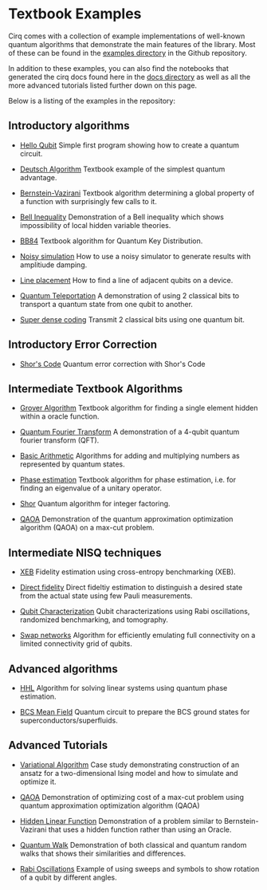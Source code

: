 
# Textbook Examples

Cirq comes with a collection of example implementations of well-known quantum
algorithms that demonstrate the main features of the library.
Most of these can be found in the
[examples directory](https://github.com/quantumlib/Cirq/tree/master/examples)
in the Github repository.

In addition to these examples, you can also find the notebooks that generated
the cirq docs found here in the
[docs directory](https://github.com/quantumlib/Cirq/tree/master/docs) as well
as all the more advanced tutorials listed further down on this page.

Below is a listing of the examples in the repository:

## Introductory algorithms

*    [Hello Qubit](https://github.com/quantumlib/Cirq/blob/master/examples/hello_qubit.py)
Simple first program showing how to create a quantum circuit.

*    [Deutsch Algorithm](https://github.com/quantumlib/Cirq/blob/master/examples/deutsch.py)
Textbook example of the simplest quantum advantage.

*    [Bernstein-Vazirani](https://github.com/quantumlib/Cirq/blob/master/examples/bernstein_vazirani.py)
Textbook algorithm determining a global property of a function with surprisingly few calls to it.

*    [Bell Inequality](https://github.com/quantumlib/Cirq/blob/master/examples/bell_inequality.py)
Demonstration of a Bell inequality which shows impossibility of local hidden variable theories.

*    [BB84](https://github.com/quantumlib/Cirq/blob/master/examples/bb84.py)
Textbook algorithm for Quantum Key Distribution.

*    [Noisy simulation](https://github.com/quantumlib/Cirq/blob/master/examples/noisy_simulation_example.py)
How to use a noisy simulator to generate results with amplitiude damping.

*    [Line placement](https://github.com/quantumlib/Cirq/blob/master/examples/place_on_bristlecone.py)
How to find a line of adjacent qubits on a device.

*    [Quantum Teleportation](https://github.com/quantumlib/Cirq/blob/master/examples/quantum_teleportation.py)
A demonstration of using 2 classical bits to transport a quantum state from one
qubit to another.

*    [Super dense coding](https://github.com/quantumlib/Cirq/blob/master/examples/superdense_coding.py)
Transmit 2 classical bits using one quantum bit.

## Introductory Error Correction

*   [Shor's Code](https://github.com/quantumlib/Cirq/blob/master/examples/shors_code.py)
Quantum error correction with Shor's Code 

## Intermediate Textbook Algorithms

*    [Grover Algorithm](https://github.com/quantumlib/Cirq/blob/master/examples/grover.py)
Textbook algorithm for finding a single element hidden within a oracle function.

*    [Quantum Fourier Transform](https://github.com/quantumlib/Cirq/blob/master/examples/quantum_fourier_transform.py)
A demonstration of a 4-qubit quantum fourier transform (QFT).

*    [Basic Arithmetic](https://github.com/quantumlib/Cirq/blob/master/examples/basic_arithmetic.py)
Algorithms for adding and multiplying numbers as represented by quantum states.

*    [Phase estimation](https://github.com/quantumlib/Cirq/blob/master/examples/phase_estimator.py)
Textbook algorithm for phase estimation, i.e. for finding an eigenvalue of a unitary operator.

*    [Shor](https://github.com/quantumlib/Cirq/blob/master/examples/shor.py)
Quantum algorithm for integer factoring.

*    [QAOA](https://github.com/quantumlib/Cirq/blob/master/examples/qaoa.py)
Demonstration of the quantum approximation optimization algorithm (QAOA) on a
max-cut problem.


## Intermediate NISQ techniques

*    [XEB](https://github.com/quantumlib/Cirq/blob/master/examples/cross_entropy_benchmarking_example.py)
Fidelity estimation using cross-entropy benchmarking (XEB).

*    [Direct fidelity](https://github.com/quantumlib/Cirq/blob/master/examples/direct_fidelity_estimation.py)
Direct fideltiy estimation to distinguish a desired state from the actual state
using few Pauli measurements.

*    [Qubit Characterization](https://github.com/quantumlib/Cirq/blob/master/examples/qubit_characterizations_example.py)
Qubit characterizations using Rabi oscillations, randomized
benchmarking, and tomography.


*    [Swap networks](https://github.com/quantumlib/Cirq/blob/master/examples/swap_networks.py)
Algorithm for efficiently emulating full connectivity on a limited connectivity grid of qubits.


## Advanced algorithms

*    [HHL](https://github.com/quantumlib/Cirq/blob/master/examples/hhl.py)
Algorithm for solving linear systems using quantum phase estimation.

*    [BCS Mean Field](https://github.com/quantumlib/Cirq/blob/master/examples/bcs_mean_field.py)
Quantum circuit to prepare the BCS ground states for superconductors/superfluids.


## Advanced Tutorials

*    [Variational Algorithm](https://cirq.readthedocs.io/en/latest/tutorials/variational_algorithm.html)
Case study demonstrating construction of an ansatz for a two-dimensional Ising
model and how to simulate and optimize it.

*    [QAOA](https://cirq.readthedocs.io/en/latest/tutorials/QAOA_Demo.html)
Demonstration of optimizing cost of a max-cut problem using quantum
approximation optimization algorithm (QAOA)

*    [Hidden Linear Function](https://cirq.readthedocs.io/en/latest/tutorials/hidden_linear_function.html)
Demonstration of a problem similar to Bernstein-Vazirani that uses a hidden
function rather than using an Oracle.

*    [Quantum Walk](https://cirq.readthedocs.io/en/latest/tutorials/Quantum_Walk.html)
Demonstration of both classical and quantum random walks that shows their
similarities and differences.

*    [Rabi Oscillations](https://cirq.readthedocs.io/en/latest/tutorials/Rabi_Demo.html)
Example of using sweeps and symbols to show rotation of a qubit by different
angles.
